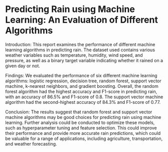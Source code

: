 # Predicting Rain using Machine Learning: An Evaluation of Different Algorithms

Introduction:
This report examines the performance of different machine learning algorithms in predicting rain. The dataset used contains various weather variables such as temperature, humidity, wind speed, and pressure, as well as a binary target variable indicating whether it rained on a given day or not.

Findings:
We evaluated the performance of six different machine learning algorithms: logistic regression, decision tree, random forest, support vector machine, k-nearest neighbors, and gradient boosting. Overall, the random forest algorithm had the highest accuracy and F1-score in predicting rain, with an accuracy of 86.5% and F1-score of 0.8. The support vector machine algorithm had the second-highest accuracy of 84.3% and F1-score of 0.77.

Conclusion:
The results suggest that random forest and support vector machine algorithms may be good choices for predicting rain using machine learning. Further analysis could be conducted to optimize these models, such as hyperparameter tuning and feature selection. This could improve their performance and provide more accurate rain predictions, which could be valuable for a range of applications, including agriculture, transportation, and weather forecasting.

